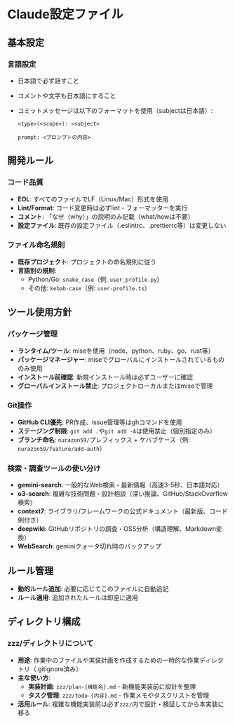 # Claude設定ファイル

## 基本設定

### 言語設定

- 日本語で必ず話すこと
- コメントや文字も日本語にすること
- コミットメッセージは以下のフォーマットを使用（subjectは日本語）:

  ```
  <type>(<scope>): <subject>

  prompt: <プロンプトの内容>
  ```

## 開発ルール

### コード品質

- **EOL**: すべてのファイルでLF（Linux/Mac）形式を使用
- **Lint/Format**: コード変更時は必ずlint・フォーマッターを実行
- **コメント**: 「なぜ（why）」の説明のみ記載（what/howは不要）
- **設定ファイル**: 既存の設定ファイル（.eslintrc、.prettierrc等）は変更しない

### ファイル命名規則

- **既存プロジェクト**: プロジェクトの命名規則に従う
- **言語別の規則**:
  - Python/Go: `snake_case`（例: `user_profile.py`）
  - その他: `kebab-case`（例: `user-profile.ts`）

## ツール使用方針

### パッケージ管理

- **ランタイム/ツール**: miseを使用（node、python、ruby、go、rust等）
- **パッケージマネージャー**: miseでグローバルにインストールされているもののみ使用
- **インストール前確認**: 新規インストール時は必ずユーザーに確認
- **グローバルインストール禁止**: プロジェクトローカルまたはmiseで管理

### Git操作

- **GitHub CLI優先**: PR作成、issue管理等はghコマンドを使用
- **ステージング制限**: `git add .`や`git add -A`は使用禁止（個別指定のみ）
- **ブランチ命名**: `nurazon59/`プレフィックス + ケバブケース（例: `nurazon59/feature/add-auth`）

### 検索・調査ツールの使い分け

- **gemini-search**: 一般的なWeb検索・最新情報（高速3-5秒、日本語対応）
- **o3-search**: 複雑な技術問題・設計相談（深い推論、GitHub/StackOverflow検索）  
- **context7**: ライブラリ/フレームワークの公式ドキュメント（最新版、コード例付き）
- **deepwiki**: GitHubリポジトリの調査・OSS分析（構造理解、Markdown変換）
- **WebSearch**: geminiクォータ切れ時のバックアップ

## ルール管理

- **動的ルール追加**: 必要に応じてこのファイルに自動追記
- **ルール適用**: 追加されたルールは即座に適用

## ディレクトリ構成

### zzz/ディレクトリについて

- **用途**: 作業中のファイルや実装計画を作成するための一時的な作業ディレクトリ（.gitignore済み）
- **主な使い方**:
  - **実装計画**: `zzz/plan-{機能名}.md` - 新機能実装前に設計を整理
  - **タスク管理**: `zzz/todo-{内容}.md` - 作業メモやタスクリストを管理
- **活用ルール**: 複雑な機能実装前は必ず`zzz/`内で設計・検証してから本実装に移る
